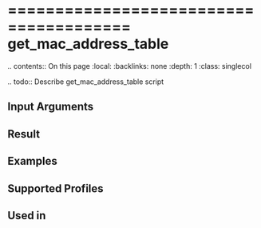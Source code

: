 

=======================================
get_mac_address_table
=======================================

.. contents:: On this page
    :local:
    :backlinks: none
    :depth: 1
    :class: singlecol

.. todo::
    Describe get_mac_address_table script

Input Arguments
---------------

Result
------

Examples
--------

Supported Profiles
------------------

Used in
-------
